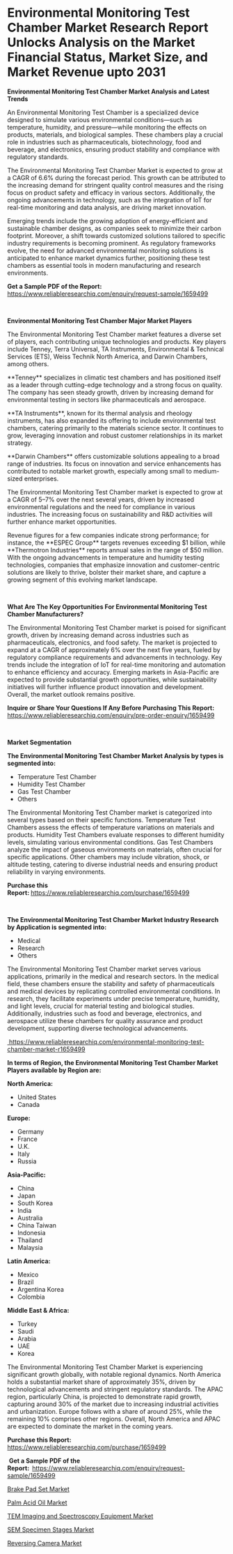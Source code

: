 <p><h1>Environmental Monitoring Test Chamber Market Research Report Unlocks Analysis on the Market Financial Status, Market Size, and Market Revenue upto 2031</h1></p><p><strong>Environmental Monitoring Test Chamber Market Analysis and Latest Trends</strong></p>
<p><p>An Environmental Monitoring Test Chamber is a specialized device designed to simulate various environmental conditions—such as temperature, humidity, and pressure—while monitoring the effects on products, materials, and biological samples. These chambers play a crucial role in industries such as pharmaceuticals, biotechnology, food and beverage, and electronics, ensuring product stability and compliance with regulatory standards.</p><p>The Environmental Monitoring Test Chamber Market is expected to grow at a CAGR of 6.6% during the forecast period. This growth can be attributed to the increasing demand for stringent quality control measures and the rising focus on product safety and efficacy in various sectors. Additionally, the ongoing advancements in technology, such as the integration of IoT for real-time monitoring and data analysis, are driving market innovation.</p><p>Emerging trends include the growing adoption of energy-efficient and sustainable chamber designs, as companies seek to minimize their carbon footprint. Moreover, a shift towards customized solutions tailored to specific industry requirements is becoming prominent. As regulatory frameworks evolve, the need for advanced environmental monitoring solutions is anticipated to enhance market dynamics further, positioning these test chambers as essential tools in modern manufacturing and research environments.</p></p>
<p><strong>Get a Sample PDF of the Report:&nbsp;</strong> <a href="https://www.reliableresearchiq.com/enquiry/request-sample/1659499?utm_campaign=973&utm_medium=2&utm_source=Github&utm_content=ia&utm_term=09122024&utm_id=environmental-monitoring-test-chamber">https://www.reliableresearchiq.com/enquiry/request-sample/1659499</a></p>
<p>&nbsp;</p>
<p><strong>Environmental Monitoring Test Chamber Major Market Players</strong></p>
<p><p>The Environmental Monitoring Test Chamber market features a diverse set of players, each contributing unique technologies and products. Key players include Tenney, Terra Universal, TA Instruments, Environmental & Technical Services (ETS), Weiss Technik North America, and Darwin Chambers, among others. </p><p>**Tenney** specializes in climatic test chambers and has positioned itself as a leader through cutting-edge technology and a strong focus on quality. The company has seen steady growth, driven by increasing demand for environmental testing in sectors like pharmaceuticals and aerospace. </p><p>**TA Instruments**, known for its thermal analysis and rheology instruments, has also expanded its offering to include environmental test chambers, catering primarily to the materials science sector. It continues to grow, leveraging innovation and robust customer relationships in its market strategy.</p><p>**Darwin Chambers** offers customizable solutions appealing to a broad range of industries. Its focus on innovation and service enhancements has contributed to notable market growth, especially among small to medium-sized enterprises.</p><p>The Environmental Monitoring Test Chamber market is expected to grow at a CAGR of 5–7% over the next several years, driven by increased environmental regulations and the need for compliance in various industries. The increasing focus on sustainability and R&D activities will further enhance market opportunities.</p><p>Revenue figures for a few companies indicate strong performance; for instance, the **ESPEC Group** targets revenues exceeding $1 billion, while **Thermotron Industries** reports annual sales in the range of $50 million. With the ongoing advancements in temperature and humidity testing technologies, companies that emphasize innovation and customer-centric solutions are likely to thrive, bolster their market share, and capture a growing segment of this evolving market landscape.</p></p>
<p>&nbsp;</p>
<p><strong>What Are The Key Opportunities For Environmental Monitoring Test Chamber Manufacturers?</strong></p>
<p><p>The Environmental Monitoring Test Chamber market is poised for significant growth, driven by increasing demand across industries such as pharmaceuticals, electronics, and food safety. The market is projected to expand at a CAGR of approximately 6% over the next five years, fueled by regulatory compliance requirements and advancements in technology. Key trends include the integration of IoT for real-time monitoring and automation to enhance efficiency and accuracy. Emerging markets in Asia-Pacific are expected to provide substantial growth opportunities, while sustainability initiatives will further influence product innovation and development. Overall, the market outlook remains positive.</p></p>
<p><strong>Inquire or Share Your Questions If Any Before Purchasing This Report:</strong> <a href="https://www.reliableresearchiq.com/enquiry/pre-order-enquiry/1659499?utm_campaign=973&utm_medium=2&utm_source=Github&utm_content=ia&utm_term=09122024&utm_id=environmental-monitoring-test-chamber">https://www.reliableresearchiq.com/enquiry/pre-order-enquiry/1659499</a></p>
<p>&nbsp;</p>
<p><strong>Market Segmentation</strong></p>
<p><strong>The Environmental Monitoring Test Chamber Market Analysis by types is segmented into:</strong></p>
<p><ul><li>Temperature Test Chamber</li><li>Humidity Test Chamber</li><li>Gas Test Chamber</li><li>Others</li></ul></p>
<p><p>The Environmental Monitoring Test Chamber market is categorized into several types based on their specific functions. Temperature Test Chambers assess the effects of temperature variations on materials and products. Humidity Test Chambers evaluate responses to different humidity levels, simulating various environmental conditions. Gas Test Chambers analyze the impact of gaseous environments on materials, often crucial for specific applications. Other chambers may include vibration, shock, or altitude testing, catering to diverse industrial needs and ensuring product reliability in varying environments.</p></p>
<p><strong>Purchase this Report:&nbsp;</strong><a href="https://www.reliableresearchiq.com/purchase/1659499?utm_campaign=973&utm_medium=2&utm_source=Github&utm_content=ia&utm_term=09122024&utm_id=environmental-monitoring-test-chamber">https://www.reliableresearchiq.com/purchase/1659499</a></p>
<p>&nbsp;</p>
<p><strong>The Environmental Monitoring Test Chamber Market Industry Research by Application is segmented into:</strong></p>
<p><ul><li>Medical</li><li>Research</li><li>Others</li></ul></p>
<p><p>The Environmental Monitoring Test Chamber market serves various applications, primarily in the medical and research sectors. In the medical field, these chambers ensure the stability and safety of pharmaceuticals and medical devices by replicating controlled environmental conditions. In research, they facilitate experiments under precise temperature, humidity, and light levels, crucial for material testing and biological studies. Additionally, industries such as food and beverage, electronics, and aerospace utilize these chambers for quality assurance and product development, supporting diverse technological advancements.</p></p>
<p><a href="https://www.reliableresearchiq.com/environmental-monitoring-test-chamber-market-r1659499?utm_campaign=973&utm_medium=2&utm_source=Github&utm_content=ia&utm_term=09122024&utm_id=environmental-monitoring-test-chamber">&nbsp;https://www.reliableresearchiq.com/environmental-monitoring-test-chamber-market-r1659499</a></p>
<p><strong>In terms of Region, the Environmental Monitoring Test Chamber Market Players available by Region are:</strong></p>
<p>
    <p> <strong> North America: </strong>
        <ul>
            <li>United States</li>
            <li>Canada</li>
        </ul>
        </p> 
    <p> <strong> Europe: </strong>
        <ul>
            <li>Germany</li>
            <li>France</li>
            <li>U.K.</li>
            <li>Italy</li>
            <li>Russia</li>
        </ul>
        </p> 
    <p> <strong> Asia-Pacific: </strong>
        <ul>
            <li>China</li>
            <li>Japan</li>
            <li>South Korea</li>
            <li>India</li>
            <li>Australia</li>
            <li>China Taiwan</li>
            <li>Indonesia</li>
            <li>Thailand</li>
            <li>Malaysia</li>
        </ul>
        </p> 
    <p> <strong> Latin America: </strong>
        <ul>
            <li>Mexico</li>
            <li>Brazil</li>
            <li>Argentina Korea</li>
            <li>Colombia</li>
        </ul>
        </p> 
    <p> <strong> Middle East & Africa: </strong>
        <ul>
            <li>Turkey</li>
            <li>Saudi</li>
            <li>Arabia</li>
            <li>UAE</li>
            <li>Korea</li>
        </ul>
    </p>
    </p>
<p><p>The Environmental Monitoring Test Chamber Market is experiencing significant growth globally, with notable regional dynamics. North America holds a substantial market share of approximately 35%, driven by technological advancements and stringent regulatory standards. The APAC region, particularly China, is projected to demonstrate rapid growth, capturing around 30% of the market due to increasing industrial activities and urbanization. Europe follows with a share of around 25%, while the remaining 10% comprises other regions. Overall, North America and APAC are expected to dominate the market in the coming years.</p></p>
<p><strong>Purchase this Report: </strong><a href="https://www.reliableresearchiq.com/purchase/1659499?utm_campaign=973&utm_medium=2&utm_source=Github&utm_content=ia&utm_term=09122024&utm_id=environmental-monitoring-test-chamber">https://www.reliableresearchiq.com/purchase/1659499</a></p>
<p>&nbsp;<strong>Get a Sample PDF of the Report:&nbsp;&nbsp;</strong><a href="https://www.reliableresearchiq.com/enquiry/request-sample/1659499?utm_campaign=973&utm_medium=2&utm_source=Github&utm_content=ia&utm_term=09122024&utm_id=environmental-monitoring-test-chamber">https://www.reliableresearchiq.com/enquiry/request-sample/1659499</a></p>
<p><strong></strong></p>
<p><p><a href="https://www.linkedin.com/pulse/brake-pad-set-research-report-industry-development-estimated-eal5f?utm_campaign=973&utm_medium=2&utm_source=Github&utm_content=ia&utm_term=09122024&utm_id=environmental-monitoring-test-chamber">Brake Pad Set Market</a></p><p><a href="https://www.linkedin.com/pulse/marketsize2024-2031withcagrof134factorsinfluencinggrowthsuppl-mmepe?utm_campaign=973&utm_medium=2&utm_source=Github&utm_content=ia&utm_term=09122024&utm_id=environmental-monitoring-test-chamber">Palm Acid Oil Market</a></p><p><a href="https://github.com/hammelximalschid/Market-Research-Report-List-1/blob/main/tem-imaging-and-spectroscopy-equipment-market.md?utm_campaign=973&utm_medium=2&utm_source=Github&utm_content=ia&utm_term=09122024&utm_id=environmental-monitoring-test-chamber">TEM Imaging and Spectroscopy Equipment Market</a></p><p><a href="https://github.com/antonioc6hal/Market-Research-Report-List-1/blob/main/sem-specimen-stages-market.md?utm_campaign=973&utm_medium=2&utm_source=Github&utm_content=ia&utm_term=09122024&utm_id=environmental-monitoring-test-chamber">SEM Specimen Stages Market</a></p><p><a href="https://www.linkedin.com/pulse/analyzing-reversing-camera-market-growth-revenue-trends-forecasted-vgtnf?utm_campaign=973&utm_medium=2&utm_source=Github&utm_content=ia&utm_term=09122024&utm_id=environmental-monitoring-test-chamber">Reversing Camera Market</a></p></p>